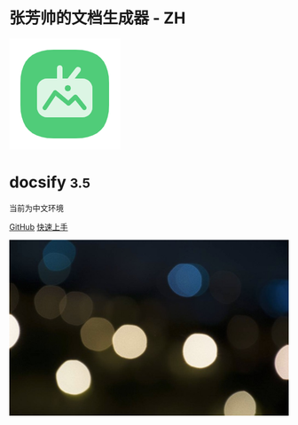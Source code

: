 # 张芳帅的文档生成器 - ZH
![logo](../static/image/video.png)

# docsify <small>3.5</small>
当前为中文环境

[GitHub](https://github.com/zhangfangshuai/docsify-demo)
[快速上手](guide)

![](../static/image/bg.jpg)